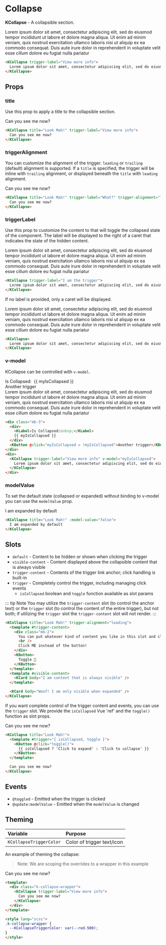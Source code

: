 # Collapse

**KCollapse** - A collapsible section.

<KCollapse trigger-label="View more info">
  Lorem ipsum dolor sit amet, consectetur adipiscing elit, sed do eiusmod tempor incididunt ut labore et dolore magna aliqua. Ut enim ad minim veniam, quis nostrud exercitation ullamco laboris nisi ut aliquip ex ea commodo consequat. Duis aute irure dolor in reprehenderit in voluptate velit esse cillum dolore eu fugiat nulla pariatur
</KCollapse>

```html
<KCollapse trigger-label="View more info">
  Lorem ipsum dolor sit amet, consectetur adipiscing elit, sed do eiusmod tempor incididunt ut labore et dolore magna aliqua. Ut enim ad minim veniam, quis nostrud exercitation ullamco laboris nisi ut aliquip ex ea commodo consequat. Duis aute irure dolor in reprehenderit in voluptate velit esse cillum dolore eu fugiat nulla pariatur
</KCollapse>
```

## Props

### title

Use this prop to apply a title to the collapsible section.

<KCollapse title="Look Mah!" trigger-label="View more info">
  Can you see me now?
</KCollapse>

```html
<KCollapse title="Look Mah!" trigger-label="View more info">
  Can you see me now?
</KCollapse>
```

### triggerAlignment

You can customize the alignment of the trigger. `leading` or `trailing` (default) alignment is supported.
If a `title` is specified, the trigger will be inline with `trailing` alignment, or displayed beneath the `title` with `leading` alignment.

<KCollapse title="Look Mah!" trigger-label="What?" trigger-alignment="leading">
  Can you see me now?
</KCollapse>

```html
<KCollapse title="Look Mah!" trigger-label="What?" trigger-alignment="leading">
  Can you see me now?
</KCollapse>
```

### triggerLabel

Use this prop to customize the content to that will toggle the collapsed state of the component. The label will be displayed to the right of a caret that indicates the state of the hidden content.

<KCollapse trigger-label="I am the trigger">
  Lorem ipsum dolor sit amet, consectetur adipiscing elit, sed do eiusmod tempor incididunt ut labore et dolore magna aliqua. Ut enim ad minim veniam, quis nostrud exercitation ullamco laboris nisi ut aliquip ex ea commodo consequat. Duis aute irure dolor in reprehenderit in voluptate velit esse cillum dolore eu fugiat nulla pariatur
</KCollapse>

```html
<KCollapse trigger-label="I am the trigger">
  Lorem ipsum dolor sit amet, consectetur adipiscing elit, sed do eiusmod tempor incididunt ut labore et dolore magna aliqua. Ut enim ad minim veniam, quis nostrud exercitation ullamco laboris nisi ut aliquip ex ea commodo consequat. Duis aute irure dolor in reprehenderit in voluptate velit esse cillum dolore eu fugiat nulla pariatur
</KCollapse>
```

If no label is provided, only a caret will be displayed.

<KCollapse>
  Lorem ipsum dolor sit amet, consectetur adipiscing elit, sed do eiusmod tempor incididunt ut labore et dolore magna aliqua. Ut enim ad minim veniam, quis nostrud exercitation ullamco laboris nisi ut aliquip ex ea commodo consequat. Duis aute irure dolor in reprehenderit in voluptate velit esse cillum dolore eu fugiat nulla pariatur
</KCollapse>

```html
<KCollapse>
  Lorem ipsum dolor sit amet, consectetur adipiscing elit, sed do eiusmod tempor incididunt ut labore et dolore magna aliqua. Ut enim ad minim veniam, quis nostrud exercitation ullamco laboris nisi ut aliquip ex ea commodo consequat. Duis aute irure dolor in reprehenderit in voluptate velit esse cillum dolore eu fugiat nulla pariatur
</KCollapse>
```

### v-model

KCollapse can be controlled with `v-model`.

<div class="mb-3">
  <div>
    <KLabel>Is Collapsed:&nbsp;</KLabel>
    {{ myIsCollapsed }}
  </div>
  <KButton @click="myIsCollapsed = !myIsCollapsed">Another trigger</KButton>
</div>
<div>
  <KCollapse trigger-label="View more info" v-model="myIsCollapsed">
    Lorem ipsum dolor sit amet, consectetur adipiscing elit, sed do eiusmod tempor incididunt ut labore et dolore magna aliqua. Ut enim ad minim veniam, quis nostrud exercitation ullamco laboris nisi ut aliquip ex ea commodo consequat. Duis aute irure dolor in reprehenderit in voluptate velit esse cillum dolore eu fugiat nulla pariatur
  </KCollapse>
</div>

```html
<div class="mb-3">
  <div>
    <KLabel>Is Collapsed:&nbsp;</KLabel>
    {{ myIsCollapsed }}
  </div>
  <KButton @click="myIsCollapsed = !myIsCollapsed">Another trigger</KButton>
</div>
<div>
  <KCollapse trigger-label="View more info" v-model="myIsCollapsed">
    Lorem ipsum dolor sit amet, consectetur adipiscing elit, sed do eiusmod tempor incididunt ut labore et dolore magna aliqua. Ut enim ad minim veniam, quis nostrud exercitation ullamco laboris nisi ut aliquip ex ea commodo consequat. Duis aute irure dolor in reprehenderit in voluptate velit esse cillum dolore eu fugiat nulla pariatur
  </KCollapse>
</div>
```

### modelValue

To set the default state (collapsed or expanded) without binding to v-model you can use the `modelValue` prop.

<KCollapse title="Look Mah!" :model-value="false">
  I am expanded by default
</KCollapse>

```html
<KCollapse title="Look Mah!" :model-value="false">
  I am expanded by default
</KCollapse>
```

## Slots

- `default` - Content to be hidden or shown when clicking the trigger
- `visible-content` - Content displayed above the collapsible content that is always visible
- `trigger-content` - Contents of the trigger link anchor; click handling is built-in
- `trigger` - Completely control the trigger, including managing click events
  - `isCollapsed` boolean and `toggle` function available as slot params

::: tip Note
  You may utilize the `trigger-content` slot (to control the anchor text) or the `trigger` slot (to control the content of the entire trigger), but not both; if utilizing the `trigger` slot the `trigger-content` slot will not render.
:::

<KCollapse title="Look Mah!" trigger-alignment="leading">
  <template #trigger-content>
    <div class="mb-2">
      You can put whatever kind of content you like in this slot and click any of it to toggle the collapsed content.
      <br />
      Click ME instead of the button!
    </div>
    <KButton>
      Toggle 🐶
    </KButton>
  </template>
  <template #visible-content>
    <KCard body="I am content that is always visible" />
  </template>

  <KCard body="Woof! I am only visible when expanded" />
</KCollapse>

```html
<KCollapse title="Look Mah!" trigger-alignment="leading">
  <template #trigger-content>
    <div class="mb-2">
      You can put whatever kind of content you like in this slot and click any of it to toggle the collapsed content.
      <br />
      Click ME instead of the button!
    </div>
    <KButton>
      Toggle 🐶
    </KButton>
  </template>
  <template #visible-content>
    <KCard body="I am content that is always visible" />
  </template>

  <KCard body="Woof! I am only visible when expanded" />
</KCollapse>
```

If you want complete control of the trigger content and events, you can use the `trigger` slot.
We provide the `isCollapsed` Vue 'ref' and the `toggle()` function as slot props.

<KCollapse title="Look Mah!">
  <template #trigger="{ isCollapsed, toggle }">
    <KButton @click="toggle()">{{ isCollapsed ? 'Click to expand' : 'Click to collapse' }}</KButton>
  </template>

  Can you see me now?
</KCollapse>

```html
<KCollapse title="Look Mah!">
  <template #trigger="{ isCollapsed, toggle }">
    <KButton @click="toggle()">
      {{ isCollapsed ? 'Click to expand' : 'Click to collapse' }}
    </KButton>
  </template>

  Can you see me now?
</KCollapse>
```

## Events

- `@toggled` - Emitted when the trigger is clicked
- `@update:modelValue` - Emitted when the `modelValue` is changed

## Theming

| Variable                       | Purpose                                     |
| :---------------------         | :-------------------------------            |
| `KCollapseTriggerColor`        | Color of trigger text/icon                  |

An example of theming the collapse:

> Note: We are scoping the overrides to a wrapper in this example

<div class="k-collapse-wrapper">
  <KCollapse trigger-label="View more info">
    Can you see me now?
  </KCollapse>
</div>

```html
<template>
  <div class="k-collapse-wrapper">
    <KCollapse trigger-label="View more info">
      Can you see me now?
    </KCollapse>
  </div>
</template>

<style lang="scss">
.k-collapse-wrapper {
  --KCollapseTriggerColor: var(--red-500);
}
</style>
```

<script lang="ts">
import { defineComponent } from 'vue'

export default defineComponent({
  data() {
    return {
      myIsCollapsed: true
    }
  },
})
</script>

<style lang="scss">
.k-collapse-wrapper {
  --KCollapseTriggerColor: var(--red-500);
}
</style>
